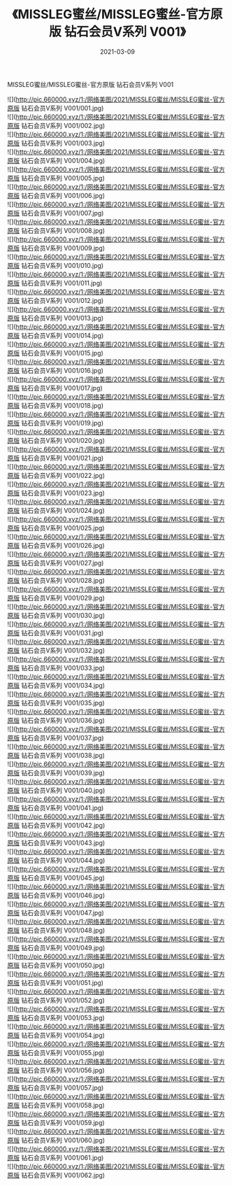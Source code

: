 ﻿---
layout: post
title:  《MISSLEG蜜丝/MISSLEG蜜丝-官方原版 钻石会员V系列 V001》
date:   2021-03-09
img: http://pic.660000.xyz/1:/网络美图/2021/MISSLEG蜜丝/MISSLEG蜜丝-官方原版 钻石会员V系列 V001/000.jpg
categories: [美女, 清纯, 唯美]
---

MISSLEG蜜丝/MISSLEG蜜丝-官方原版 钻石会员V系列 V001

 ![](http://pic.660000.xyz/1:/网络美图/2021/MISSLEG蜜丝/MISSLEG蜜丝-官方原版 钻石会员V系列 V001/001.jpg) <br>![](http://pic.660000.xyz/1:/网络美图/2021/MISSLEG蜜丝/MISSLEG蜜丝-官方原版 钻石会员V系列 V001/002.jpg) <br>![](http://pic.660000.xyz/1:/网络美图/2021/MISSLEG蜜丝/MISSLEG蜜丝-官方原版 钻石会员V系列 V001/003.jpg) <br>![](http://pic.660000.xyz/1:/网络美图/2021/MISSLEG蜜丝/MISSLEG蜜丝-官方原版 钻石会员V系列 V001/004.jpg) <br>![](http://pic.660000.xyz/1:/网络美图/2021/MISSLEG蜜丝/MISSLEG蜜丝-官方原版 钻石会员V系列 V001/005.jpg) <br>![](http://pic.660000.xyz/1:/网络美图/2021/MISSLEG蜜丝/MISSLEG蜜丝-官方原版 钻石会员V系列 V001/006.jpg) <br>![](http://pic.660000.xyz/1:/网络美图/2021/MISSLEG蜜丝/MISSLEG蜜丝-官方原版 钻石会员V系列 V001/007.jpg) <br>![](http://pic.660000.xyz/1:/网络美图/2021/MISSLEG蜜丝/MISSLEG蜜丝-官方原版 钻石会员V系列 V001/008.jpg) <br>![](http://pic.660000.xyz/1:/网络美图/2021/MISSLEG蜜丝/MISSLEG蜜丝-官方原版 钻石会员V系列 V001/009.jpg) <br>![](http://pic.660000.xyz/1:/网络美图/2021/MISSLEG蜜丝/MISSLEG蜜丝-官方原版 钻石会员V系列 V001/010.jpg) <br>![](http://pic.660000.xyz/1:/网络美图/2021/MISSLEG蜜丝/MISSLEG蜜丝-官方原版 钻石会员V系列 V001/011.jpg) <br>![](http://pic.660000.xyz/1:/网络美图/2021/MISSLEG蜜丝/MISSLEG蜜丝-官方原版 钻石会员V系列 V001/012.jpg) <br>![](http://pic.660000.xyz/1:/网络美图/2021/MISSLEG蜜丝/MISSLEG蜜丝-官方原版 钻石会员V系列 V001/013.jpg) <br>![](http://pic.660000.xyz/1:/网络美图/2021/MISSLEG蜜丝/MISSLEG蜜丝-官方原版 钻石会员V系列 V001/014.jpg) <br>![](http://pic.660000.xyz/1:/网络美图/2021/MISSLEG蜜丝/MISSLEG蜜丝-官方原版 钻石会员V系列 V001/015.jpg) <br>![](http://pic.660000.xyz/1:/网络美图/2021/MISSLEG蜜丝/MISSLEG蜜丝-官方原版 钻石会员V系列 V001/016.jpg) <br>![](http://pic.660000.xyz/1:/网络美图/2021/MISSLEG蜜丝/MISSLEG蜜丝-官方原版 钻石会员V系列 V001/017.jpg) <br>![](http://pic.660000.xyz/1:/网络美图/2021/MISSLEG蜜丝/MISSLEG蜜丝-官方原版 钻石会员V系列 V001/018.jpg) <br>![](http://pic.660000.xyz/1:/网络美图/2021/MISSLEG蜜丝/MISSLEG蜜丝-官方原版 钻石会员V系列 V001/019.jpg) <br>![](http://pic.660000.xyz/1:/网络美图/2021/MISSLEG蜜丝/MISSLEG蜜丝-官方原版 钻石会员V系列 V001/020.jpg) <br>![](http://pic.660000.xyz/1:/网络美图/2021/MISSLEG蜜丝/MISSLEG蜜丝-官方原版 钻石会员V系列 V001/021.jpg) <br>![](http://pic.660000.xyz/1:/网络美图/2021/MISSLEG蜜丝/MISSLEG蜜丝-官方原版 钻石会员V系列 V001/022.jpg) <br>![](http://pic.660000.xyz/1:/网络美图/2021/MISSLEG蜜丝/MISSLEG蜜丝-官方原版 钻石会员V系列 V001/023.jpg) <br>![](http://pic.660000.xyz/1:/网络美图/2021/MISSLEG蜜丝/MISSLEG蜜丝-官方原版 钻石会员V系列 V001/024.jpg) <br>![](http://pic.660000.xyz/1:/网络美图/2021/MISSLEG蜜丝/MISSLEG蜜丝-官方原版 钻石会员V系列 V001/025.jpg) <br>![](http://pic.660000.xyz/1:/网络美图/2021/MISSLEG蜜丝/MISSLEG蜜丝-官方原版 钻石会员V系列 V001/026.jpg) <br>![](http://pic.660000.xyz/1:/网络美图/2021/MISSLEG蜜丝/MISSLEG蜜丝-官方原版 钻石会员V系列 V001/027.jpg) <br>![](http://pic.660000.xyz/1:/网络美图/2021/MISSLEG蜜丝/MISSLEG蜜丝-官方原版 钻石会员V系列 V001/028.jpg) <br>![](http://pic.660000.xyz/1:/网络美图/2021/MISSLEG蜜丝/MISSLEG蜜丝-官方原版 钻石会员V系列 V001/029.jpg) <br>![](http://pic.660000.xyz/1:/网络美图/2021/MISSLEG蜜丝/MISSLEG蜜丝-官方原版 钻石会员V系列 V001/030.jpg) <br>![](http://pic.660000.xyz/1:/网络美图/2021/MISSLEG蜜丝/MISSLEG蜜丝-官方原版 钻石会员V系列 V001/031.jpg) <br>![](http://pic.660000.xyz/1:/网络美图/2021/MISSLEG蜜丝/MISSLEG蜜丝-官方原版 钻石会员V系列 V001/032.jpg) <br>![](http://pic.660000.xyz/1:/网络美图/2021/MISSLEG蜜丝/MISSLEG蜜丝-官方原版 钻石会员V系列 V001/033.jpg) <br>![](http://pic.660000.xyz/1:/网络美图/2021/MISSLEG蜜丝/MISSLEG蜜丝-官方原版 钻石会员V系列 V001/034.jpg) <br>![](http://pic.660000.xyz/1:/网络美图/2021/MISSLEG蜜丝/MISSLEG蜜丝-官方原版 钻石会员V系列 V001/035.jpg) <br>![](http://pic.660000.xyz/1:/网络美图/2021/MISSLEG蜜丝/MISSLEG蜜丝-官方原版 钻石会员V系列 V001/036.jpg) <br>![](http://pic.660000.xyz/1:/网络美图/2021/MISSLEG蜜丝/MISSLEG蜜丝-官方原版 钻石会员V系列 V001/037.jpg) <br>![](http://pic.660000.xyz/1:/网络美图/2021/MISSLEG蜜丝/MISSLEG蜜丝-官方原版 钻石会员V系列 V001/038.jpg) <br>![](http://pic.660000.xyz/1:/网络美图/2021/MISSLEG蜜丝/MISSLEG蜜丝-官方原版 钻石会员V系列 V001/039.jpg) <br>![](http://pic.660000.xyz/1:/网络美图/2021/MISSLEG蜜丝/MISSLEG蜜丝-官方原版 钻石会员V系列 V001/040.jpg) <br>![](http://pic.660000.xyz/1:/网络美图/2021/MISSLEG蜜丝/MISSLEG蜜丝-官方原版 钻石会员V系列 V001/041.jpg) <br>![](http://pic.660000.xyz/1:/网络美图/2021/MISSLEG蜜丝/MISSLEG蜜丝-官方原版 钻石会员V系列 V001/042.jpg) <br>![](http://pic.660000.xyz/1:/网络美图/2021/MISSLEG蜜丝/MISSLEG蜜丝-官方原版 钻石会员V系列 V001/043.jpg) <br>![](http://pic.660000.xyz/1:/网络美图/2021/MISSLEG蜜丝/MISSLEG蜜丝-官方原版 钻石会员V系列 V001/044.jpg) <br>![](http://pic.660000.xyz/1:/网络美图/2021/MISSLEG蜜丝/MISSLEG蜜丝-官方原版 钻石会员V系列 V001/045.jpg) <br>![](http://pic.660000.xyz/1:/网络美图/2021/MISSLEG蜜丝/MISSLEG蜜丝-官方原版 钻石会员V系列 V001/046.jpg) <br>![](http://pic.660000.xyz/1:/网络美图/2021/MISSLEG蜜丝/MISSLEG蜜丝-官方原版 钻石会员V系列 V001/047.jpg) <br>![](http://pic.660000.xyz/1:/网络美图/2021/MISSLEG蜜丝/MISSLEG蜜丝-官方原版 钻石会员V系列 V001/048.jpg) <br>![](http://pic.660000.xyz/1:/网络美图/2021/MISSLEG蜜丝/MISSLEG蜜丝-官方原版 钻石会员V系列 V001/049.jpg) <br>![](http://pic.660000.xyz/1:/网络美图/2021/MISSLEG蜜丝/MISSLEG蜜丝-官方原版 钻石会员V系列 V001/050.jpg) <br>![](http://pic.660000.xyz/1:/网络美图/2021/MISSLEG蜜丝/MISSLEG蜜丝-官方原版 钻石会员V系列 V001/051.jpg) <br>![](http://pic.660000.xyz/1:/网络美图/2021/MISSLEG蜜丝/MISSLEG蜜丝-官方原版 钻石会员V系列 V001/052.jpg) <br>![](http://pic.660000.xyz/1:/网络美图/2021/MISSLEG蜜丝/MISSLEG蜜丝-官方原版 钻石会员V系列 V001/053.jpg) <br>![](http://pic.660000.xyz/1:/网络美图/2021/MISSLEG蜜丝/MISSLEG蜜丝-官方原版 钻石会员V系列 V001/054.jpg) <br>![](http://pic.660000.xyz/1:/网络美图/2021/MISSLEG蜜丝/MISSLEG蜜丝-官方原版 钻石会员V系列 V001/055.jpg) <br>![](http://pic.660000.xyz/1:/网络美图/2021/MISSLEG蜜丝/MISSLEG蜜丝-官方原版 钻石会员V系列 V001/056.jpg) <br>![](http://pic.660000.xyz/1:/网络美图/2021/MISSLEG蜜丝/MISSLEG蜜丝-官方原版 钻石会员V系列 V001/057.jpg) <br>![](http://pic.660000.xyz/1:/网络美图/2021/MISSLEG蜜丝/MISSLEG蜜丝-官方原版 钻石会员V系列 V001/058.jpg) <br>![](http://pic.660000.xyz/1:/网络美图/2021/MISSLEG蜜丝/MISSLEG蜜丝-官方原版 钻石会员V系列 V001/059.jpg) <br>![](http://pic.660000.xyz/1:/网络美图/2021/MISSLEG蜜丝/MISSLEG蜜丝-官方原版 钻石会员V系列 V001/060.jpg) <br>![](http://pic.660000.xyz/1:/网络美图/2021/MISSLEG蜜丝/MISSLEG蜜丝-官方原版 钻石会员V系列 V001/061.jpg) <br>![](http://pic.660000.xyz/1:/网络美图/2021/MISSLEG蜜丝/MISSLEG蜜丝-官方原版 钻石会员V系列 V001/062.jpg) <br>